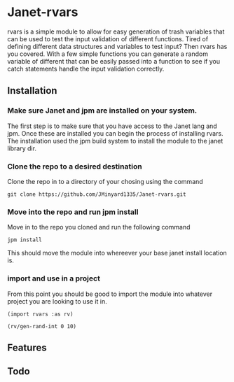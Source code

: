 # Janet-rvars

rvars is a simple module to allow for easy generation of trash variables that can be used to test the input validation of different functions. Tired of defining different data structures and variables to test input? Then rvars has you covered. With a few simple functions you can generate a random variable of different that can be easily passed into a function to see if you catch statements handle the input validation correctly.


## Installation
### Make sure Janet and jpm are installed on your system.
The first step is to make sure that you have access to the Janet lang and jpm. Once these are installed you can begin the process of installing rvars. The installation used the jpm build system to install the module to the janet library dir.
### Clone the repo to a desired destination
Clone the repo in to a directory of your chosing using the command
```
git clone https://github.com/JMinyard1335/Janet-rvars.git
```
### Move into the repo and run jpm install
Move in to the repo you cloned and run the following command
```
jpm install
```
This should move the module into whereever your base janet install location is. 
### import and use in a project
From this point you should be good to import the module into whatever project you are looking to use it in.
```
(import rvars :as rv)

(rv/gen-rand-int 0 10)
```
## Features

## Todo